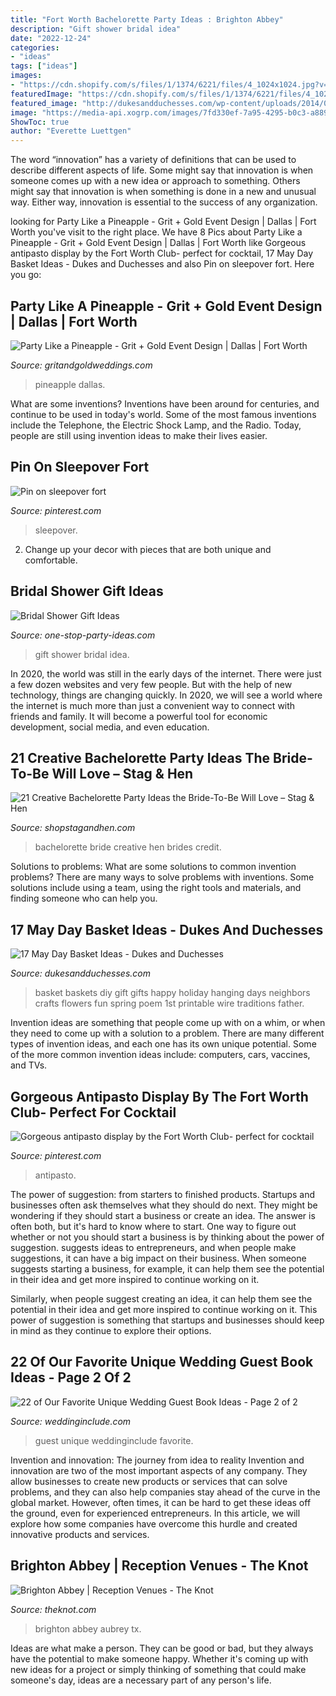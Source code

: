 ```yaml
---
title: "Fort Worth Bachelorette Party Ideas : Brighton Abbey"
description: "Gift shower bridal idea"
date: "2022-12-24"
categories:
- "ideas"
tags: ["ideas"]
images:
- "https://cdn.shopify.com/s/files/1/1374/6221/files/4_1024x1024.jpg?v=1500473704"
featuredImage: "https://cdn.shopify.com/s/files/1/1374/6221/files/4_1024x1024.jpg?v=1500473704"
featured_image: "http://dukesandduchesses.com/wp-content/uploads/2014/04/17-may-day-basket-ideas.jpg"
image: "https://media-api.xogrp.com/images/7fd330ef-7a95-4295-b0c3-a889159b3440~rs_360.480"
ShowToc: true
author: "Everette Luettgen"
---
```



The word “innovation” has a variety of definitions that can be used to describe different aspects of life. Some might say that innovation is when someone comes up with a new idea or approach to something. Others might say that innovation is when something is done in a new and unusual way. Either way, innovation is essential to the success of any organization.

	

		
looking for Party Like a Pineapple - Grit + Gold Event Design | Dallas | Fort Worth you've visit to the right place. We have 8 Pics about Party Like a Pineapple - Grit + Gold Event Design | Dallas | Fort Worth like Gorgeous antipasto display by the Fort Worth Club- perfect for cocktail, 17 May Day Basket Ideas - Dukes and Duchesses and also Pin on sleepover fort. Here you go:
		
    
## Party Like A Pineapple - Grit + Gold Event Design | Dallas | Fort Worth

<img loading=lazy src="http://gritandgoldweddings.com/wp-content/uploads/2015/09/party-like-a-pineapple-dallas-party-planner-kids-party13.jpg" onerror="this.onerror=null;this.src='https://tse1.mm.bing.net/th?id=OIP.7IZDLExhwGeHmafcBd-cHQHaFj&amp;pid=15.1';" alt="Party Like a Pineapple - Grit + Gold Event Design | Dallas | Fort Worth">

_Source: gritandgoldweddings.com_

>pineapple dallas. 

	

What are some inventions?
Inventions have been around for centuries, and continue to be used in today's world. Some of the most famous inventions include the Telephone, the Electric Shock Lamp, and the Radio. Today, people are still using invention ideas to make their lives easier.

    
## Pin On Sleepover Fort

<img loading=lazy src="https://i.pinimg.com/736x/ec/7a/1b/ec7a1ba3d8be455fa02ffded1015fcd5.jpg" onerror="this.onerror=null;this.src='https://tse3.mm.bing.net/th?id=OIP.Riz0nxsOjcZe2QQSF7pe6wHaJO&amp;pid=15.1';" alt="Pin on sleepover fort">

_Source: pinterest.com_

>sleepover. 

	

2. Change up your decor with pieces that are both unique and comfortable.

    
## Bridal Shower Gift Ideas

<img loading=lazy src="http://www.one-stop-party-ideas.com/images/Bridal-Shower-Gift-Ideas-Lingerie-Gift-Bag.jpg" onerror="this.onerror=null;this.src='https://tse3.mm.bing.net/th?id=OIP.XiaEGEMPbbwawfAqSJ_abgHaLh&amp;pid=15.1';" alt="Bridal Shower Gift Ideas">

_Source: one-stop-party-ideas.com_

>gift shower bridal idea. 

	

In 2020, the world was still in the early days of the internet. There were just a few dozen websites and very few people. But with the help of new technology, things are changing quickly. In 2020, we will see a world where the internet is much more than just a convenient way to connect with friends and family. It will become a powerful tool for economic development, social media, and even education.

    
## 21 Creative Bachelorette Party Ideas The Bride-To-Be Will Love – Stag &amp; Hen

<img loading=lazy src="https://cdn.shopify.com/s/files/1/1374/6221/files/4_1024x1024.jpg?v=1500473704" onerror="this.onerror=null;this.src='https://tse4.mm.bing.net/th?id=OIP.VlOgsdQhSyuXAXMaJ-kLPQHaHa&amp;pid=15.1';" alt="21 Creative Bachelorette Party Ideas the Bride-To-Be Will Love – Stag &amp; Hen">

_Source: shopstagandhen.com_

>bachelorette bride creative hen brides credit. 

	

Solutions to problems: What are some solutions to common invention problems?
There are many ways to solve problems with inventions. Some solutions include using a team, using the right tools and materials, and finding someone who can help you.

    
## 17 May Day Basket Ideas - Dukes And Duchesses

<img loading=lazy src="http://dukesandduchesses.com/wp-content/uploads/2014/04/17-may-day-basket-ideas.jpg" onerror="this.onerror=null;this.src='https://tse1.mm.bing.net/th?id=OIP.wKbyNxqxlEN1PzfDf7c44QHaKl&amp;pid=15.1';" alt="17 May Day Basket Ideas - Dukes and Duchesses">

_Source: dukesandduchesses.com_

>basket baskets diy gift gifts happy holiday hanging days neighbors crafts flowers fun spring poem 1st printable wire traditions father. 

	

Invention ideas are something that people come up with on a whim, or when they need to come up with a solution to a problem. There are many different types of invention ideas, and each one has its own unique potential. Some of the more common invention ideas include: computers, cars, vaccines, and TVs.

    
## Gorgeous Antipasto Display By The Fort Worth Club- Perfect For Cocktail

<img loading=lazy src="https://i.pinimg.com/originals/42/a7/fe/42a7fe1a05a1630dd977938e23b61ac2.jpg" onerror="this.onerror=null;this.src='https://tse3.mm.bing.net/th?id=OIP.02q3F0yEi9gzKZZ4otQxcwHaJ4&amp;pid=15.1';" alt="Gorgeous antipasto display by the Fort Worth Club- perfect for cocktail">

_Source: pinterest.com_

>antipasto. 

	

The power of suggestion: from starters to finished products.
Startups and businesses often ask themselves what they should do next. They might be wondering if they should start a business or create an idea. The answer is often both, but it's hard to know where to start. One way to figure out whether or not you should start a business is by thinking about the power of suggestion. 
 suggests ideas to entrepreneurs, and when people make suggestions, it can have a big impact on their business. When someone suggests starting a business, for example, it can help them see the potential in their idea and get more inspired to continue working on it. 

Similarly, when people suggest creating an idea, it can help them see the potential in their idea and get more inspired to continue working on it. This power of suggestion is something that startups and businesses should keep in mind as they continue to explore their options.

    
## 22 Of Our Favorite Unique Wedding Guest Book Ideas - Page 2 Of 2

<img loading=lazy src="https://www.weddinginclude.com/wp-content/uploads/2017/05/Wedding-Guest-Book-Alternative-Drop-Box.jpg" onerror="this.onerror=null;this.src='https://tse4.mm.bing.net/th?id=OIP.0HUGRWIgmIUCYyfb7etaagHaJ4&amp;pid=15.1';" alt="22 of Our Favorite Unique Wedding Guest Book Ideas - Page 2 of 2">

_Source: weddinginclude.com_

>guest unique weddinginclude favorite. 

	

Invention and innovation: The journey from idea to reality
Invention and innovation are two of the most important aspects of any company. They allow businesses to create new products or services that can solve problems, and they can also help companies stay ahead of the curve in the global market. However, often times, it can be hard to get these ideas off the ground, even for experienced entrepreneurs. In this article, we will explore how some companies have overcome this hurdle and created innovative products and services.

    
## Brighton Abbey | Reception Venues - The Knot

<img loading=lazy src="https://media-api.xogrp.com/images/7fd330ef-7a95-4295-b0c3-a889159b3440~rs_360.480" onerror="this.onerror=null;this.src='https://tse4.mm.bing.net/th?id=OIP.CE_oPdc7KPH8e4Koqo29mQAAAA&amp;pid=15.1';" alt="Brighton Abbey | Reception Venues - The Knot">

_Source: theknot.com_

>brighton abbey aubrey tx. 

	

Ideas are what make a person. They can be good or bad, but they always have the potential to make someone happy. Whether it's coming up with new ideas for a project or simply thinking of something that could make someone's day, ideas are a necessary part of any person's life.

